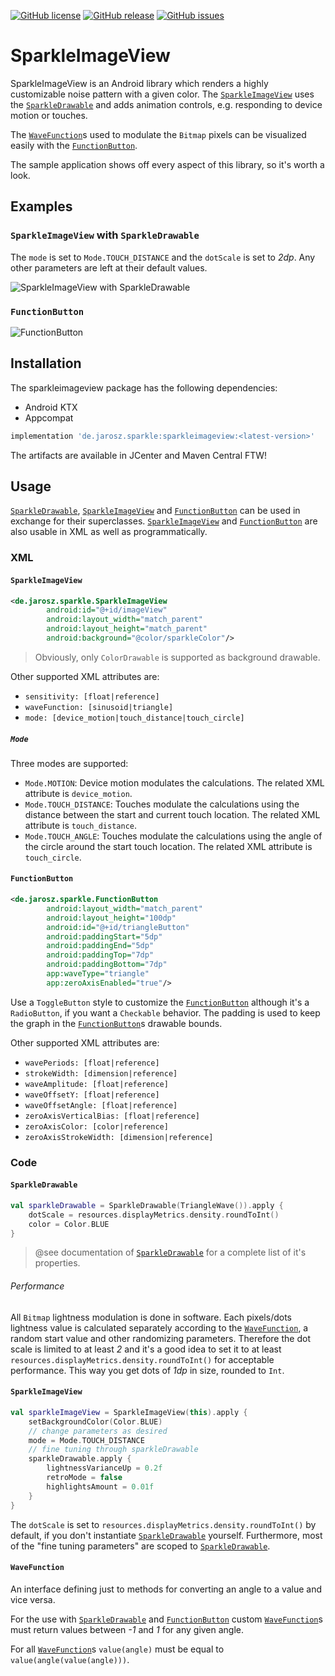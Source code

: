 [![GitHub license](https://img.shields.io/github/license/cybergen78/SparkleImageView.svg)](https://github.com/cybergen78/SparkleImageView/blob/master/LICENSE.txt)
[![GitHub release](https://img.shields.io/github/release/cybergen78/SparkleImageView.svg)](https://github.com/cybergen78/SparkleImageView/releases)
[![GitHub issues](https://img.shields.io/github/issues/cybergen78/SparkleImageView.svg)](https://github.com/cybergen78/SparkleImageView/issues)

# SparkleImageView
SparkleImageView is an Android library which renders a highly customizable noise pattern with a given color.
The [`SparkleImageView`](./sparkleimageview/src/main/java/de/jarosz/sparkle/SparkleImageView.kt)
uses the [`SparkleDrawable`](./sparkleimageview/src/main/java/de/jarosz/sparkle/SparkleDrawable.kt)
and adds animation controls, e.g. responding to device motion or touches.

The [`WaveFunction`](./sparkleimageview/src/main/java/de/jarosz/sparkle/wave)s used to modulate the `Bitmap` pixels
can be visualized easily with the [`FunctionButton`](./sparkleimageview/src/main/java/de/jarosz/sparkle/FunctionButton.kt).

The sample application shows off every aspect of this library, so it's worth a look.

## Examples

### `SparkleImageView` with `SparkleDrawable`
The `mode` is set to `Mode.TOUCH_DISTANCE` and the `dotScale` is set to _2dp_.
Any other parameters are left at their default values.

![SparkleImageView with SparkleDrawable](./art/SparkleImageView_with_SparkleDrawable.gif)

### `FunctionButton`
![FunctionButton](./art/FunctionButton.gif)

## Installation
The sparkleimageview package has the following dependencies:
* Android KTX
* Appcompat
```groovy
implementation 'de.jarosz.sparkle:sparkleimageview:<latest-version>'
```
The artifacts are available in JCenter and Maven Central FTW!

## Usage
[`SparkleDrawable`](./sparkleimageview/src/main/java/de/jarosz/sparkle/SparkleDrawable.kt),
[`SparkleImageView`](./sparkleimageview/src/main/java/de/jarosz/sparkle/SparkleImageView.kt)
and [`FunctionButton`](./sparkleimageview/src/main/java/de/jarosz/sparkle/FunctionButton.kt) can be used in exchange for their superclasses.
[`SparkleImageView`](./sparkleimageview/src/main/java/de/jarosz/sparkle/SparkleImageView.kt)
and [`FunctionButton`](./sparkleimageview/src/main/java/de/jarosz/sparkle/FunctionButton.kt) are also usable in XML as well as programmatically.

### XML

#### `SparkleImageView`
```xml
<de.jarosz.sparkle.SparkleImageView
        android:id="@+id/imageView"
        android:layout_width="match_parent"
        android:layout_height="match_parent"
        android:background="@color/sparkleColor"/>
```
> Obviously, only `ColorDrawable` is supported as background drawable. 

Other supported XML attributes are:

* `sensitivity: [float|reference]`
* `waveFunction: [sinusoid|triangle]`
* `mode: [device_motion|touch_distance|touch_circle]`

##### `Mode`
Three modes are supported:

* `Mode.MOTION`: Device motion modulates the calculations.
The related XML attribute is `device_motion`.
* `Mode.TOUCH_DISTANCE`: Touches modulate the calculations using the distance between the start and current touch location.
The related XML attribute is `touch_distance`.
* `Mode.TOUCH_ANGLE`: Touches modulate the calculations using the angle of the circle around the start touch location.
The related XML attribute is `touch_circle`.


#### `FunctionButton`
```xml
<de.jarosz.sparkle.FunctionButton
        android:layout_width="match_parent"
        android:layout_height="100dp"
        android:id="@+id/triangleButton"
        android:paddingStart="5dp"
        android:paddingEnd="5dp"
        android:paddingTop="7dp"
        android:paddingBottom="7dp"
        app:waveType="triangle"
        app:zeroAxisEnabled="true"/>
```
Use a `ToggleButton` style to customize the [`FunctionButton`](./sparkleimageview/src/main/java/de/jarosz/sparkle/FunctionButton.kt)
although it's a `RadioButton`, if you want a `Checkable` behavior.
The padding is used to keep the graph in the [`FunctionButton`](./sparkleimageview/src/main/java/de/jarosz/sparkle/FunctionButton.kt)s drawable bounds.

Other supported XML attributes are:

* `wavePeriods: [float|reference]`
* `strokeWidth: [dimension|reference]`
* `waveAmplitude: [float|reference]`
* `waveOffsetY: [float|reference]`
* `waveOffsetAngle: [float|reference]`
* `zeroAxisVerticalBias: [float|reference]`
* `zeroAxisColor: [color|reference]`
* `zeroAxisStrokeWidth: [dimension|reference]`
### Code

#### `SparkleDrawable`
```kotlin
val sparkleDrawable = SparkleDrawable(TriangleWave()).apply {
    dotScale = resources.displayMetrics.density.roundToInt()
    color = Color.BLUE
}
```
> @see documentation of [`SparkleDrawable`](./sparkleimageview/src/main/java/de/jarosz/sparkle/SparkleDrawable.kt) for a complete list of it's properties.

###### Performance
All `Bitmap` lightness modulation is done in software.
Each pixels/dots lightness value is calculated separately according to the [`WaveFunction`](./sparkleimageview/src/main/java/de/jarosz/sparkle/wave),
a random start value and other randomizing parameters.
Therefore the dot scale is limited to at least _2_ and it's a good idea to set it to at least
`resources.displayMetrics.density.roundToInt()` for acceptable performance.
This way you get dots of _1dp_ in size, rounded to `Int`.

#### `SparkleImageView`
```kotlin
val sparkleImageView = SparkleImageView(this).apply {
    setBackgroundColor(Color.BLUE)
    // change parameters as desired
    mode = Mode.TOUCH_DISTANCE
    // fine tuning through sparkleDrawable
    sparkleDrawable.apply {
        lightnessVarianceUp = 0.2f
        retroMode = false
        highlightsAmount = 0.01f
    }
}
```
The `dotScale` is set to `resources.displayMetrics.density.roundToInt()` by default,
if you don't instantiate [`SparkleDrawable`](./sparkleimageview/src/main/java/de/jarosz/sparkle/SparkleDrawable.kt) yourself.
Furthermore, most of the "fine tuning parameters" are scoped to [`SparkleDrawable`](./sparkleimageview/src/main/java/de/jarosz/sparkle/SparkleDrawable.kt).

#### `WaveFunction`
An interface defining just to methods for converting an angle to a value and vice versa.

For the use with [`SparkleDrawable`](./sparkleimageview/src/main/java/de/jarosz/sparkle/SparkleDrawable.kt)
and [`FunctionButton`](./sparkleimageview/src/main/java/de/jarosz/sparkle/FunctionButton.kt)
custom [`WaveFunction`](./sparkleimageview/src/main/java/de/jarosz/sparkle/wave/WaveFunction.kt)s must return values between _-1_ and _1_ for any given angle.

For all [`WaveFunction`](./sparkleimageview/src/main/java/de/jarosz/sparkle/wave/WaveFunction.kt)s `value(angle)` must be equal to `value(angle(value(angle)))`.